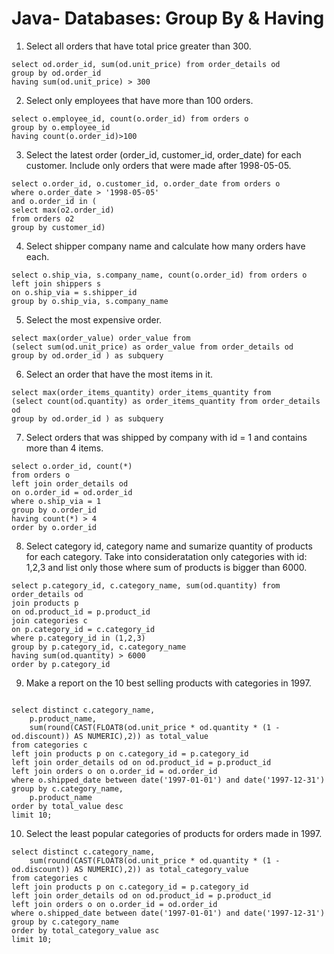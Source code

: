 # Java- Databases: Group By & Having

1. Select all orders that have total price greater than 300.
```
select od.order_id, sum(od.unit_price) from order_details od 
group by od.order_id 
having sum(od.unit_price) > 300
```
2. Select only employees that have more than 100 orders.
```
select o.employee_id, count(o.order_id) from orders o  
group by o.employee_id 
having count(o.order_id)>100
```
3. Select the latest order (order_id, customer_id, order_date) for each customer. Include only orders that were made after 1998-05-05.
```
select o.order_id, o.customer_id, o.order_date from orders o 
where o.order_date > '1998-05-05'
and o.order_id in (
select max(o2.order_id) 
from orders o2 
group by customer_id)
```
4. Select shipper company name and calculate how many orders have each.
```
select o.ship_via, s.company_name, count(o.order_id) from orders o 
left join shippers s 
on o.ship_via = s.shipper_id 
group by o.ship_via, s.company_name 
```
5. Select the most expensive order.
```
select max(order_value) order_value from 
(select sum(od.unit_price) as order_value from order_details od 
group by od.order_id ) as subquery
```
6. Select an order that have the most items in it.
```
select max(order_items_quantity) order_items_quantity from 
(select count(od.quantity) as order_items_quantity from order_details od 
group by od.order_id ) as subquery
```
7. Select orders that was shipped by company with id = 1 and contains more than 4 items.
```
select o.order_id, count(*) 
from orders o 
left join order_details od 
on o.order_id = od.order_id 
where o.ship_via = 1
group by o.order_id 
having count(*) > 4
order by o.order_id 
```
8. Select category id, category name and sumarize quantity of products for each category. Take into consideratation only categories with id: 1,2,3 and list only those where sum of products is bigger than 6000.
```
select p.category_id, c.category_name, sum(od.quantity) from order_details od 
join products p 
on od.product_id = p.product_id 
join categories c 
on p.category_id = c.category_id 
where p.category_id in (1,2,3)
group by p.category_id, c.category_name 
having sum(od.quantity) > 6000
order by p.category_id 
```
9. Make a report on the 10 best selling products with categories in 1997.
```

select distinct c.category_name, 
    p.product_name,
    sum(round(CAST(FLOAT8(od.unit_price * od.quantity * (1 - od.discount)) AS NUMERIC),2)) as total_value
from categories c
left join products p on c.category_id = p.category_id 
left join order_details od on od.product_id = p.product_id 
left join orders o on o.order_id = od.order_id 
where o.shipped_date between date('1997-01-01') and date('1997-12-31')
group by c.category_name, 
    p.product_name
order by total_value desc
limit 10;
```
10. Select the least popular categories of products for orders made in 1997.
```
select distinct c.category_name, 
    sum(round(CAST(FLOAT8(od.unit_price * od.quantity * (1 - od.discount)) AS NUMERIC),2)) as total_category_value
from categories c
left join products p on c.category_id = p.category_id 
left join order_details od on od.product_id = p.product_id 
left join orders o on o.order_id = od.order_id 
where o.shipped_date between date('1997-01-01') and date('1997-12-31')
group by c.category_name
order by total_category_value asc
limit 10;
```
